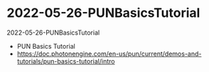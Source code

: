 # 2022-05-26-PUNBasicsTutorial
2022-05-26-PUNBasicsTutorial
- PUN Basics Tutorial
 - https://doc.photonengine.com/en-us/pun/current/demos-and-tutorials/pun-basics-tutorial/intro
